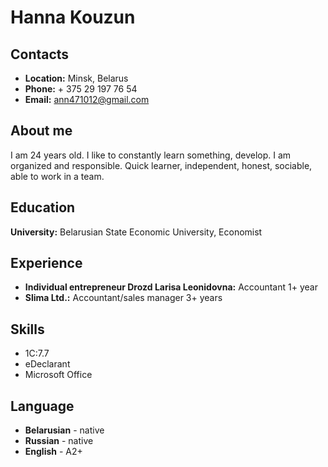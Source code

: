 # **Hanna Kouzun** #

## **Contacts** ##
  * **Location:** Minsk, Belarus
  * **Phone:** + 375 29 197 76 54
  * **Email:** ann471012@gmail.com

## **About me** ##
I am 24 years old. I like to constantly learn something, develop. I am organized and responsible. Quick learner, independent, honest, sociable, able to work in a team.

## **Education** ##
**University:** Belarusian State Economic University, Economist

## **Experience** ##
  * **Individual entrepreneur Drozd Larisa Leonidovna:** Accountant 1+ year
  * **Slima Ltd.:** Accountant/sales manager 3+ years

## **Skills** ##
  * 1C:7.7
  * eDeclarant
  * Microsoft Office

## **Language** ##
  * **Belarusian** - native 
  * **Russian** - native 
  * **English** - A2+